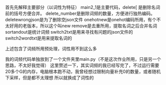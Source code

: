 首先先解释主要部分（以词性为特征）
main2_1是主要代码，delete[ 是删除名词前的括号方便合并。
delete_number是删除词频的数量，方便进行独热编码。
deletewrongjson是为了删除空json文件
onehotnew是onehot编码所用，有个不太好用的老版本，所以这个叫new
remove是去重所用，提取名词之后合并名词
sortandout是统计词频
switch2txt是用来寻找有问题的json文件的
switch2wordtxt是用来提取名词的

上述包含了词频所用预处理，词性用不到这么多

我的词频代码单独放到了一个文件夹里main.py（不是这次作业所用，只是另一个思路，不太好我觉得）
这里赘述一下，其实词频的我已经写完了，不过运行需要20多个G的内存，电脑根本跑不动，我曾经想过限制向量补充0的数量，或者随机下采样，但是都不太理想
所以就换成了词性的
